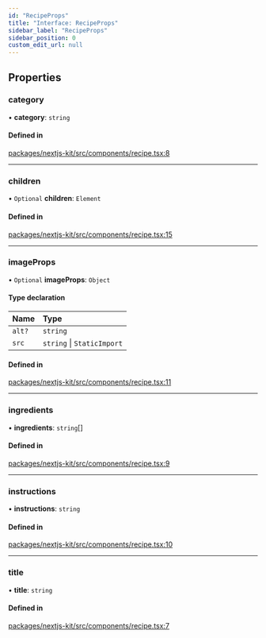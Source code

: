 ```yaml
---
id: "RecipeProps"
title: "Interface: RecipeProps"
sidebar_label: "RecipeProps"
sidebar_position: 0
custom_edit_url: null
---
```


## Properties

### category

• **category**: `string`

#### Defined in

[packages/nextjs-kit/src/components/recipe.tsx:8](https://github.com/pantheon-systems/decoupled-kit-js/blob/3cc8708/packages/nextjs-kit/src/components/recipe.tsx#L8)

___

### children

• `Optional` **children**: `Element`

#### Defined in

[packages/nextjs-kit/src/components/recipe.tsx:15](https://github.com/pantheon-systems/decoupled-kit-js/blob/3cc8708/packages/nextjs-kit/src/components/recipe.tsx#L15)

___

### imageProps

• `Optional` **imageProps**: `Object`

#### Type declaration

| Name | Type |
| :------ | :------ |
| `alt?` | `string` |
| `src` | `string` \| `StaticImport` |

#### Defined in

[packages/nextjs-kit/src/components/recipe.tsx:11](https://github.com/pantheon-systems/decoupled-kit-js/blob/3cc8708/packages/nextjs-kit/src/components/recipe.tsx#L11)

___

### ingredients

• **ingredients**: `string`[]

#### Defined in

[packages/nextjs-kit/src/components/recipe.tsx:9](https://github.com/pantheon-systems/decoupled-kit-js/blob/3cc8708/packages/nextjs-kit/src/components/recipe.tsx#L9)

___

### instructions

• **instructions**: `string`

#### Defined in

[packages/nextjs-kit/src/components/recipe.tsx:10](https://github.com/pantheon-systems/decoupled-kit-js/blob/3cc8708/packages/nextjs-kit/src/components/recipe.tsx#L10)

___

### title

• **title**: `string`

#### Defined in

[packages/nextjs-kit/src/components/recipe.tsx:7](https://github.com/pantheon-systems/decoupled-kit-js/blob/3cc8708/packages/nextjs-kit/src/components/recipe.tsx#L7)

